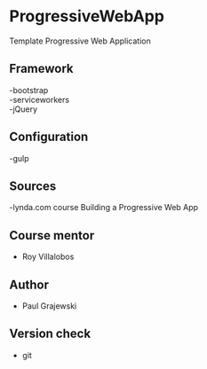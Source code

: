 # ProgressiveWebApp
Template Progressive Web Application
## Framework
-bootstrap </br>
-serviceworkers </br>
-jQuery
## Configuration
-gulp
## Sources
-lynda.com course Building a Progressive Web App
## Course mentor
- Roy Villalobos
## Author
- Paul Grajewski
## Version check
- git
